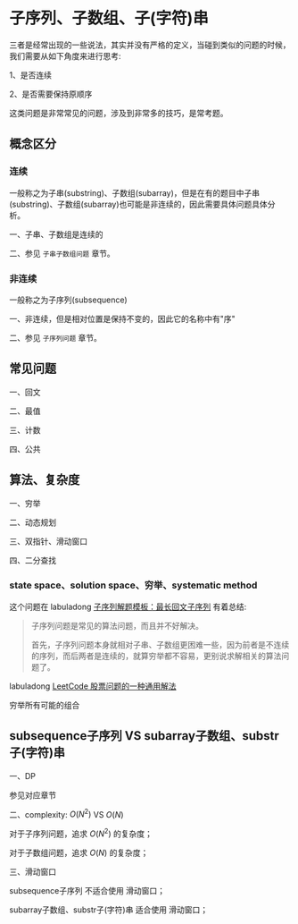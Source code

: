 # 子序列、子数组、子(字符)串

三者是经常出现的一些说法，其实并没有严格的定义，当碰到类似的问题的时候，我们需要从如下角度来进行思考:

1、是否连续

2、是否需要保持原顺序

这类问题是非常常见的问题，涉及到非常多的技巧，是常考题。



## 概念区分

### 连续

一般称之为子串(substring)、子数组(subarray)，但是在有的题目中子串(substring)、子数组(subarray)也可能是非连续的，因此需要具体问题具体分析。

一、子串、子数组是连续的

二、参见 `子串子数组问题` 章节。

### 非连续

一般称之为子序列(subsequence)

一、非连续，但是相对位置是保持不变的，因此它的名称中有"序"

二、参见 `子序列问题` 章节。



## 常见问题

一、回文

二、最值

三、计数

四、公共



## 算法、复杂度

一、穷举

二、动态规划

三、双指针、滑动窗口

四、二分查找



### state space、solution space、穷举、systematic method

这个问题在 labuladong [子序列解题模板：最长回文子序列](https://mp.weixin.qq.com/s/zNai1pzXHeB2tQE6AdOXTA) 有着总结: 

> 子序列问题是常见的算法问题，而且并不好解决。
>
> 首先，子序列问题本身就相对子串、子数组更困难一些，因为前者是不连续的序列，而后两者是连续的，就算穷举都不容易，更别说求解相关的算法问题了。

labuladong [LeetCode 股票问题的一种通用解法](https://mp.weixin.qq.com/s/TrN7mMdLEPCmT5mOXzgP5A)

穷举所有可能的组合



## subsequence子序列 VS subarray子数组、substr子(字符)串

一、DP

参见对应章节

二、complexity: $O(N^2)$ VS $O(N)$

对于子序列问题，追求 $O(N^2)$ 的复杂度；

对于子数组问题，追求 $O(N)$ 的复杂度； 

三、滑动窗口

subsequence子序列 不适合使用 滑动窗口；

subarray子数组、substr子(字符)串 适合使用 滑动窗口；